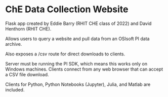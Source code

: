 # ChE Data Collection Website
Flask app created by Eddie Barry (RHIT CHE class of 2022) and David Henthorn (RHIT CHE).

Allows users to query a website and pull data from an OSIsoft PI data archive.

Also exposes a /csv route for direct downloads to clients.

Server must be running the PI SDK, which means this works only on Windows machines. Clients connect from any web browser that can accept a CSV file download.

Clients for Python, Python Notebooks (Jupyter), Julia, and Matlab are included.

